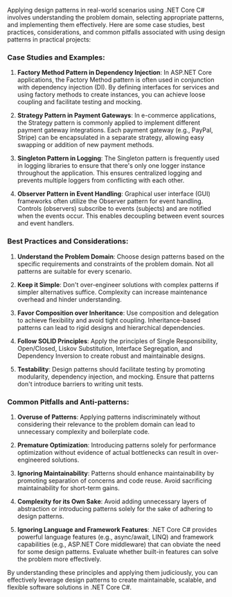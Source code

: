 Applying design patterns in real-world scenarios using .NET Core C# involves understanding the problem domain, selecting appropriate patterns, and implementing them effectively. Here are some case studies, best practices, considerations, and common pitfalls associated with using design patterns in practical projects:

### Case Studies and Examples:

1. **Factory Method Pattern in Dependency Injection**: In ASP.NET Core applications, the Factory Method pattern is often used in conjunction with dependency injection (DI). By defining interfaces for services and using factory methods to create instances, you can achieve loose coupling and facilitate testing and mocking.

2. **Strategy Pattern in Payment Gateways**: In e-commerce applications, the Strategy pattern is commonly applied to implement different payment gateway integrations. Each payment gateway (e.g., PayPal, Stripe) can be encapsulated in a separate strategy, allowing easy swapping or addition of new payment methods.

3. **Singleton Pattern in Logging**: The Singleton pattern is frequently used in logging libraries to ensure that there's only one logger instance throughout the application. This ensures centralized logging and prevents multiple loggers from conflicting with each other.

4. **Observer Pattern in Event Handling**: Graphical user interface (GUI) frameworks often utilize the Observer pattern for event handling. Controls (observers) subscribe to events (subjects) and are notified when the events occur. This enables decoupling between event sources and event handlers.

### Best Practices and Considerations:

1. **Understand the Problem Domain**: Choose design patterns based on the specific requirements and constraints of the problem domain. Not all patterns are suitable for every scenario.

2. **Keep it Simple**: Don't over-engineer solutions with complex patterns if simpler alternatives suffice. Complexity can increase maintenance overhead and hinder understanding.

3. **Favor Composition over Inheritance**: Use composition and delegation to achieve flexibility and avoid tight coupling. Inheritance-based patterns can lead to rigid designs and hierarchical dependencies.

4. **Follow SOLID Principles**: Apply the principles of Single Responsibility, Open/Closed, Liskov Substitution, Interface Segregation, and Dependency Inversion to create robust and maintainable designs.

5. **Testability**: Design patterns should facilitate testing by promoting modularity, dependency injection, and mocking. Ensure that patterns don't introduce barriers to writing unit tests.

### Common Pitfalls and Anti-patterns:

1. **Overuse of Patterns**: Applying patterns indiscriminately without considering their relevance to the problem domain can lead to unnecessary complexity and boilerplate code.

2. **Premature Optimization**: Introducing patterns solely for performance optimization without evidence of actual bottlenecks can result in over-engineered solutions.

3. **Ignoring Maintainability**: Patterns should enhance maintainability by promoting separation of concerns and code reuse. Avoid sacrificing maintainability for short-term gains.

4. **Complexity for its Own Sake**: Avoid adding unnecessary layers of abstraction or introducing patterns solely for the sake of adhering to design patterns.

5. **Ignoring Language and Framework Features**: .NET Core C# provides powerful language features (e.g., async/await, LINQ) and framework capabilities (e.g., ASP.NET Core middleware) that can obviate the need for some design patterns. Evaluate whether built-in features can solve the problem more effectively.

By understanding these principles and applying them judiciously, you can effectively leverage design patterns to create maintainable, scalable, and flexible software solutions in .NET Core C#.